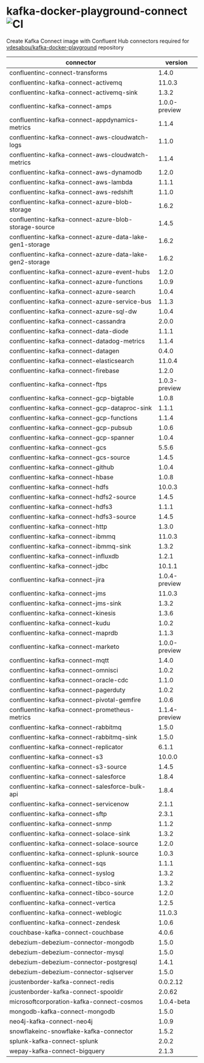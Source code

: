 # kafka-docker-playground-connect ![CI](https://github.com/vdesabou/kafka-docker-playground-connect/workflows/CI/badge.svg?branch=master)

Create Kafka Connect image with Confluent Hub connectors required for [vdesabou/kafka-docker-playground](https://github.com/vdesabou/kafka-docker-playground) repository

| connector  | version |
|---|---|
| confluentinc-connect-transforms  | 1.4.0 |
| confluentinc-kafka-connect-activemq  | 11.0.3 |
| confluentinc-kafka-connect-activemq-sink  | 1.3.2 |
| confluentinc-kafka-connect-amps  | 1.0.0-preview |
| confluentinc-kafka-connect-appdynamics-metrics  | 1.1.4 |
| confluentinc-kafka-connect-aws-cloudwatch-logs  | 1.1.0 |
| confluentinc-kafka-connect-aws-cloudwatch-metrics  | 1.1.4 |
| confluentinc-kafka-connect-aws-dynamodb  | 1.2.0 |
| confluentinc-kafka-connect-aws-lambda  | 1.1.1 |
| confluentinc-kafka-connect-aws-redshift  | 1.1.0 |
| confluentinc-kafka-connect-azure-blob-storage  | 1.6.2 |
| confluentinc-kafka-connect-azure-blob-storage-source  | 1.4.5 |
| confluentinc-kafka-connect-azure-data-lake-gen1-storage  | 1.6.2 |
| confluentinc-kafka-connect-azure-data-lake-gen2-storage  | 1.6.2 |
| confluentinc-kafka-connect-azure-event-hubs  | 1.2.0 |
| confluentinc-kafka-connect-azure-functions  | 1.0.9 |
| confluentinc-kafka-connect-azure-search  | 1.0.4 |
| confluentinc-kafka-connect-azure-service-bus  | 1.1.3 |
| confluentinc-kafka-connect-azure-sql-dw  | 1.0.4 |
| confluentinc-kafka-connect-cassandra  | 2.0.0 |
| confluentinc-kafka-connect-data-diode  | 1.1.1 |
| confluentinc-kafka-connect-datadog-metrics  | 1.1.4 |
| confluentinc-kafka-connect-datagen  | 0.4.0 |
| confluentinc-kafka-connect-elasticsearch  | 11.0.4 |
| confluentinc-kafka-connect-firebase  | 1.2.0 |
| confluentinc-kafka-connect-ftps  | 1.0.3-preview |
| confluentinc-kafka-connect-gcp-bigtable  | 1.0.8 |
| confluentinc-kafka-connect-gcp-dataproc-sink  | 1.1.1 |
| confluentinc-kafka-connect-gcp-functions  | 1.1.4 |
| confluentinc-kafka-connect-gcp-pubsub  | 1.0.6 |
| confluentinc-kafka-connect-gcp-spanner  | 1.0.4 |
| confluentinc-kafka-connect-gcs  | 5.5.6 |
| confluentinc-kafka-connect-gcs-source  | 1.4.5 |
| confluentinc-kafka-connect-github  | 1.0.4 |
| confluentinc-kafka-connect-hbase  | 1.0.8 |
| confluentinc-kafka-connect-hdfs  | 10.0.3 |
| confluentinc-kafka-connect-hdfs2-source  | 1.4.5 |
| confluentinc-kafka-connect-hdfs3  | 1.1.1 |
| confluentinc-kafka-connect-hdfs3-source  | 1.4.5 |
| confluentinc-kafka-connect-http  | 1.3.0 |
| confluentinc-kafka-connect-ibmmq  | 11.0.3 |
| confluentinc-kafka-connect-ibmmq-sink  | 1.3.2 |
| confluentinc-kafka-connect-influxdb  | 1.2.1 |
| confluentinc-kafka-connect-jdbc  | 10.1.1 |
| confluentinc-kafka-connect-jira  | 1.0.4-preview |
| confluentinc-kafka-connect-jms  | 11.0.3 |
| confluentinc-kafka-connect-jms-sink  | 1.3.2 |
| confluentinc-kafka-connect-kinesis  | 1.3.6 |
| confluentinc-kafka-connect-kudu  | 1.0.2 |
| confluentinc-kafka-connect-maprdb  | 1.1.3 |
| confluentinc-kafka-connect-marketo  | 1.0.0-preview |
| confluentinc-kafka-connect-mqtt  | 1.4.0 |
| confluentinc-kafka-connect-omnisci  | 1.0.2 |
| confluentinc-kafka-connect-oracle-cdc  | 1.1.0 |
| confluentinc-kafka-connect-pagerduty  | 1.0.2 |
| confluentinc-kafka-connect-pivotal-gemfire  | 1.0.6 |
| confluentinc-kafka-connect-prometheus-metrics  | 1.1.4-preview |
| confluentinc-kafka-connect-rabbitmq  | 1.5.0 |
| confluentinc-kafka-connect-rabbitmq-sink  | 1.5.0 |
| confluentinc-kafka-connect-replicator  | 6.1.1 |
| confluentinc-kafka-connect-s3  | 10.0.0 |
| confluentinc-kafka-connect-s3-source  | 1.4.5 |
| confluentinc-kafka-connect-salesforce  | 1.8.4 |
| confluentinc-kafka-connect-salesforce-bulk-api  | 1.8.4 |
| confluentinc-kafka-connect-servicenow  | 2.1.1 |
| confluentinc-kafka-connect-sftp  | 2.3.1 |
| confluentinc-kafka-connect-snmp  | 1.1.2 |
| confluentinc-kafka-connect-solace-sink  | 1.3.2 |
| confluentinc-kafka-connect-solace-source  | 1.2.0 |
| confluentinc-kafka-connect-splunk-source  | 1.0.3 |
| confluentinc-kafka-connect-sqs  | 1.1.1 |
| confluentinc-kafka-connect-syslog  | 1.3.2 |
| confluentinc-kafka-connect-tibco-sink  | 1.3.2 |
| confluentinc-kafka-connect-tibco-source  | 1.2.0 |
| confluentinc-kafka-connect-vertica  | 1.2.5 |
| confluentinc-kafka-connect-weblogic  | 11.0.3 |
| confluentinc-kafka-connect-zendesk  | 1.0.6 |
| couchbase-kafka-connect-couchbase  | 4.0.6 |
| debezium-debezium-connector-mongodb  | 1.5.0 |
| debezium-debezium-connector-mysql  | 1.5.0 |
| debezium-debezium-connector-postgresql  | 1.4.1 |
| debezium-debezium-connector-sqlserver  | 1.5.0 |
| jcustenborder-kafka-connect-redis  | 0.0.2.12 |
| jcustenborder-kafka-connect-spooldir  | 2.0.62 |
| microsoftcorporation-kafka-connect-cosmos  | 1.0.4-beta |
| mongodb-kafka-connect-mongodb  | 1.5.0 |
| neo4j-kafka-connect-neo4j  | 1.0.9 |
| snowflakeinc-snowflake-kafka-connector  | 1.5.2 |
| splunk-kafka-connect-splunk  | 2.0.2 |
| wepay-kafka-connect-bigquery  | 2.1.3 |
